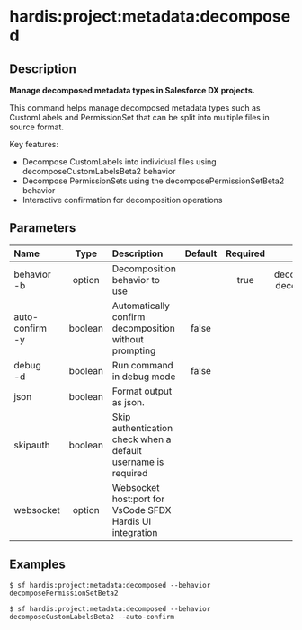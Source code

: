 <!-- This file has been generated with command 'sf hardis:doc:plugin:generate'. Please do not update it manually or it may be overwritten -->
# hardis:project:metadata:decomposed

## Description

**Manage decomposed metadata types in Salesforce DX projects.**

This command helps manage decomposed metadata types such as CustomLabels and PermissionSet that can be split into multiple files in source format.

Key features:
- Decompose CustomLabels into individual files using decomposeCustomLabelsBeta2 behavior
- Decompose PermissionSets using the decomposePermissionSetBeta2 behavior
- Interactive confirmation for decomposition operations

## Parameters

| Name                  |  Type   | Description                                                   | Default                | Required | Options                                              |
|:----------------------|:-------:|:--------------------------------------------------------------|:----------------------:|:--------:|:----------------------------------------------------:|
| behavior<br/>-b       | option  | Decomposition behavior to use                                 |                        | true     | decomposePermissionSetBeta2, decomposeCustomLabelsBeta2 |
| auto-confirm<br/>-y   | boolean | Automatically confirm decomposition without prompting         | false                  |          |                                                      |
| debug<br/>-d          | boolean | Run command in debug mode                                     | false                  |          |                                                      |
| json                  | boolean | Format output as json.                                        |                        |          |                                                      |
| skipauth              | boolean | Skip authentication check when a default username is required |                        |          |                                                      |
| websocket             | option  | Websocket host:port for VsCode SFDX Hardis UI integration     |                        |          |                                                      |

## Examples

```shell
$ sf hardis:project:metadata:decomposed --behavior decomposePermissionSetBeta2
```

```shell
$ sf hardis:project:metadata:decomposed --behavior decomposeCustomLabelsBeta2 --auto-confirm
```
